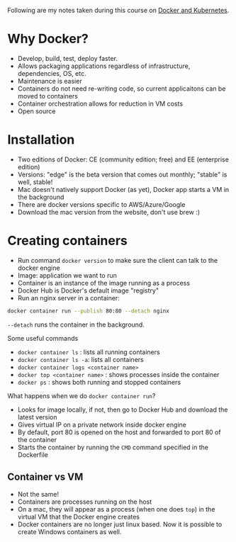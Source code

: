 Following are my notes taken during this course on [Docker and Kubernetes](https://www.udemy.com/course/docker-mastery/). 

# Why Docker?

- Develop, build, test, deploy faster. 
- Allows packaging applications regardless of infrastructure, dependencies, OS, etc. 
- Maintenance is easier 
- Containers do not need re-writing code, so current applicaitons can be moved to containers 
- Container orchestration allows for reduction in VM costs 
- Open source 

# Installation 
- Two editions of Docker: CE (community edition; free) and EE (enterprise edition)
- Versions: "edge" is the beta version that comes out monthly; "stable" is well, stable!
- Mac doesn't natively support Docker (as yet), Docker app starts a VM in the background 
- There are docker versions specific to AWS/Azure/Google
- Download the mac version from the website, don't use brew :) 

# Creating containers 
- Run command `docker version` to make sure the client can talk to the docker engine 
- Image: application we want to run 
- Container is an instance of the image running as a process 
- Docker Hub is Docker's default image "registry"
- Run an nginx server in a container: 
```bash
docker container run --publish 80:80 --detach nginx
```
`--detach` runs the container in the background. 

Some useful commands 
- `docker container ls` : lists all running containers 
- `docker container ls -a`: lists all containers 
- `docker container logs <container name>`
- `docker top <container name>` : shows processes inside the container 
- `docker ps` : shows both running and stopped containers

What happens when we do `docker container run`?
- Looks for image locally, if not, then go to Docker Hub and download the latest version
- Gives virtual IP on a private network inside docker engine
- By default, port 80 is opened on the host and forwarded to port 80 of the container 
- Starts the container by running the `CMD` command specified in the Dockerfile

## Container vs VM
- Not the same! 
- Containers are processes running on the host
- On a mac, they will appear as a process (when one does `top`) in the virtual VM that the Docker engine creates 
- Docker containers are no longer just linux based. Now it is possible to create Windows containers as well. 

